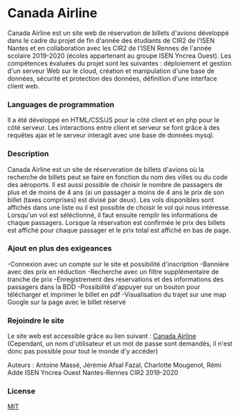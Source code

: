 # Canada Airline
Canada Airline est un site web de réservation de billets d'avions développé dans le cadre du projet de fin d'année des étudiants de CIR2 de l'ISEN Nantes 
et en collaboration avec les CIR2 de l'ISEN Rennes de l'année scolaire 2019-2020 (écoles appartenant au groupe ISEN Yncrea Ouest).
Les compétences évaluées du projet sont les suivantes : déploiement et gestion d'un serveur Web sur le cloud, création et manipulation d'une base 
de données, sécurité et protection des données, définition d'une interface client web.

### Languages de programmation
Il a été développé en HTML/CSS/JS pour le côté client et en php pour le côté serveur. Les interactions entre client et serveur se font grâce à des requêtes ajax
et le serveur interagit avec une base de données mysql.

### Description
Canada Airline est un site de réserveration de billets d'avions où la recherche de billets peut se faire en fonction du nom des villes
ou du code des aéroports. Il est aussi possible de choisir le nombre de passagers de plus et de moins de 4 ans (si un passager a moins de 4 ans
le prix de son billet (taxes comprises) est divisé par deux). Les vols disponibles sont affichés dans une liste ou il est possible de choisir le
vol qui nous intéresse. Lorsqu'un vol est séléctionné, il faut ensuite remplir les informations de chaque passagers. Lorsque la réservation est confirmée
le prix des billets est affiché pour chaque passager et le prix total est affiché en bas de page.

### Ajout en plus des exigeances
-Connexion avec un compte sur le site et possibilité d'inscription
-Bannière avec des prix en réduction 
-Recherche avec un filtre supplémentaire de tranche de prix
-Enregistrement des réservations et des informations des passagers dans la BDD
-Possibilité d'appuyer sur un bouton pour télécharger et imprimer le billet en pdf
-Visualisation du trajet sur une map Google sur la page avec le billet réservé


### Rejoindre le site
Le site web est accessible grâce au lien suivant : [Canada Airline](https://34.203.33.89/)
(Cependant, un nom d'utilisateur et un mot de passe sont demandés, il n'est donc pas possible pour tout le monde d'y accéder)


Auteurs : Antoine Massé, Jérémie Afsal Fazal, Charlotte Mougenot, Rémi Adde
ISEN Yncrea Ouest Nantes-Rennes CIR2 2019-2020
### License
[MIT](https://choosealicense.com/licenses/mit/)
